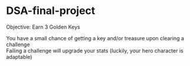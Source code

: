 # DSA-final-project  

Objective: Earn 3 Golden Keys  

You have a small chance of getting a key and/or treasure upon clearing a challenge  
Failing a challenge will upgrade your stats (luckily, your hero character is adaptable)  
